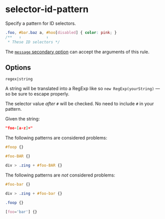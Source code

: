 # selector-id-pattern

Specify a pattern for ID selectors.

<!-- prettier-ignore -->
```css
.foo, #bar.baz a, #hoo[disabled] { color: pink; }
/**   ↑           ↑
 * These ID selectors */
```

The [`message` secondary option](https://github.com/stylelint/stylelint/tree/15.2.0/docs/user-guide/configure.md#message) can accept the arguments of this rule.

## Options

`regex|string`

A string will be translated into a RegExp like so `new RegExp(yourString)` — so be sure to escape properly.

The selector value _after `#`_ will be checked. No need to include `#` in your pattern.

Given the string:

```json
"foo-[a-z]+"
```

The following patterns are considered problems:

<!-- prettier-ignore -->
```css
#foop {}
```

<!-- prettier-ignore -->
```css
#foo-BAR {}
```

<!-- prettier-ignore -->
```css
div > .zing + #foo-BAR {}
```

The following patterns are _not_ considered problems:

<!-- prettier-ignore -->
```css
#foo-bar {}
```

<!-- prettier-ignore -->
```css
div > .zing + #foo-bar {}
```

<!-- prettier-ignore -->
```css
.foop {}
```

<!-- prettier-ignore -->
```css
[foo='bar'] {}
```
